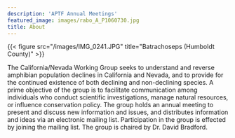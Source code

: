 ```yaml
---
description: 'APTF Annual Meetings'
featured_image: images/rabo_A_P1060730.jpg
title: About
---
```

{{< figure src="/images/IMG_0241.JPG" title="Batrachoseps (Humboldt County)" >}}

The California/Nevada Working Group seeks to understand and reverse amphibian population declines in California and Nevada, and to provide for the continued existence of both declining and non-declining species. A prime objective of the group is to facilitate communication among individuals who conduct scientific investigations, manage natural resources, or influence conservation policy. The group holds an annual meeting to present and discuss new information and issues, and distributes information and ideas via an electronic mailing list. Participation in the group is effected by joining the mailing list. The group is chaired by Dr. David Bradford.

